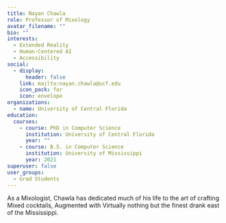 ```yaml
---
title: Nayan Chawla
role: Professor of Mixology
avatar_filename: ""
bio: ""
interests:
  - Extended Reality
  - Human-Centered AI
  - Accessibility
social:
  - display:
      header: false
    link: mailto:nayan.chawla@ucf.edu
    icon_pack: far
    icon: envelope
organizations:
  - name: University of Central Florida
education:
  courses:
    - course: PhD in Computer Science
      institution: University of Central Florida
      year: ""
    - course: B.S. in Computer Science
      institution: University of Mississippi
      year: 2021
superuser: false
user_groups:
  - Grad Students
---
```

As a Mixologist, Chawla has dedicated much of his life to the art of crafting Mixed cocktails, Augmented with Virtually nothing but the finest drank east of the Mississippi.